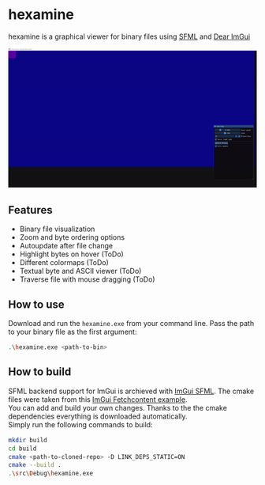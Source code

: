 # hexamine
hexamine is a graphical viewer for binary files using [SFML](https://github.com/SFML/SFML) and [Dear ImGui](https://github.com/ocornut/imgui)

![Hexamine Autoupdate](img/hexamine-autoupdate.gif)

## Features
- Binary file visualization
- Zoom and byte ordering options
- Autoupdate after file change
- Highlight bytes on hover (ToDo)
- Different colormaps (ToDo)
- Textual byte and ASCII viewer (ToDo)
- Traverse file with mouse dragging (ToDo)

## How to use
Download and run the `hexamine.exe` from your command line. Pass the path to your binary file as the first argument:
```sh
.\hexamine.exe <path-to-bin>
```

## How to build
SFML backend support for ImGui is archieved with [ImGui SFML](https://github.com/SFML/imgui-sfml). The cmake files were taken from this [ImGui Fetchcontent example](https://github.com/eliasdaler/imgui-sfml-fetchcontent).\
You can add and build your own changes. Thanks to the the cmake dependencies everything is downloaded automatically. \
Simply run the following commands to build:

```sh
mkdir build
cd build
cmake <path-to-cloned-repo> -D LINK_DEPS_STATIC=ON
cmake --build .
.\src\Debug\hexamine.exe
```
